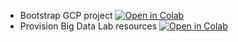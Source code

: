 * Bootstrap GCP project [![Open in Colab](https://colab.research.google.com/assets/colab-badge.svg)](https://colab.research.google.com/github/biodatageeks/ds-lab-infra/blob/master/notebooks/01_ds_lab_project_bootstrap.ipynb)
* Provision Big Data Lab resources [![Open in Colab](https://colab.research.google.com/assets/colab-badge.svg)](https://colab.research.google.com/github/biodatageeks/ds-lab-infra/blob/master/notebooks/01_ds_lab_project_bootstrap.ipynb)

